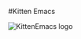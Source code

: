 #Kitten Emacs

![KittenEmacs logo](http://theheightsanimalhospital.com/clients/15389/images/playful-kitten-6683.jpg)
